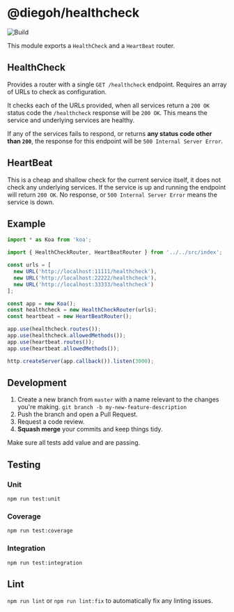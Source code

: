 # @diegoh/healthcheck

![Build](https://github.com/diegoh/healthcheck/workflows/Build/badge.svg)

This module exports a `HealthCheck` and a `HeartBeat` router.

## HealthCheck

Provides a router with a single `GET /healthcheck` endpoint.
Requires an array of URLs to check as configuration.

It checks each of the URLs provided, when all services return a `200 OK` status code the `/healthcheck` response will be `200 OK`. This means the service and underlying services are healthy.

If any of the services fails to respond, or returns **any status code other than `200`**, the response for this endpoint will be `500 Internal Server Error`.

## HeartBeat

This is a cheap and shallow check for the current service itself, it does not check any underlying services.
If the service is up and running the endpoint will return `200 OK`. No response, or `500 Internal Server Error` means the service is down.

## Example

```js
import * as Koa from 'koa';

import { HealthCheckRouter, HeartBeatRouter } from '../../src/index';

const urls = [
  new URL('http://localhost:11111/healthcheck'),
  new URL('http://localhost:22222/healthcheck'),
  new URL('http://localhost:33333/healthcheck')
];

const app = new Koa();
const healthcheck = new HealthCheckRouter(urls);
const heartbeat = new HeartBeatRouter();

app.use(healthcheck.routes());
app.use(healthcheck.allowedMethods());
app.use(heartbeat.routes());
app.use(heartbeat.allowedMethods());

http.createServer(app.callback()).listen(3000);
```

## Development

1. Create a new branch from `master` with a name relevant to the changes you're making. `git branch -b my-new-feature-description`
2. Push the branch and open a Pull Request.
3. Request a code review.
4. **Squash merge** your commits and keep things tidy.

Make sure all tests add value and are passing.

## Testing

### Unit

`npm run test:unit`

### Coverage

`npm run test:coverage`

### Integration

`npm run test:integration`

## Lint

`npm run lint` or `npm run lint:fix` to automatically fix any linting issues.
